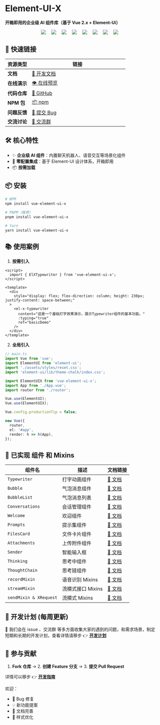 # Element-UI-X

**开箱即用的企业级 AI 组件库（基于 Vue 2.x + Element-Ui）**

<div align="center">
<img src="https://element-ui-x.com/demo/demo.png"  />&emsp;
<img src="https://element-ui-x.com/demo/demo1.png"  />&emsp;
<img src="https://element-ui-x.com/demo/demo2.png"  />&emsp;
<img src="https://element-ui-x.com/demo/demo3.png"  />&emsp;
<img src="https://element-ui-x.com/demo/demo4.png"  />&emsp;
<img src="https://element-ui-x.com/demo/demo5.png"  />&emsp;
<img src="https://element-ui-x.com/demo/demo6.png"  />&emsp;
<img src="https://element-ui-x.com/demo/demo7.png"  />&emsp;

</div>

## 📢 快速链接

| 资源类型     | <div style="width: 300px;" >链接</div>                         |
| ------------ | -------------------------------------------------------------- |
| **文档**     | [📖 开发文档](https://element-ui-x.com/)                       |
| **在线演示** | [👁️ 在线预览](https://demo.element-ui-x.com)                   |
| **代码仓库** | [🐙 GitHub](https://github.com/worryzyy/element-ui-x)          |
| **NPM 包**   | [📦 npm](https://www.npmjs.com/package/vue-element-ui-x)       |
| **问题反馈** | [🐛 提交 Bug](https://github.com/worryzyy/element-ui-x/issues) |
| **交流讨论** | [🐒 交流群]()                                                  |

## 🛠️ 核心特性

- ✨ **企业级 AI 组件**：内置聊天机器人、语音交互等场景化组件
- 🚀 **零配置集成**：基于 Element-UI 设计体系，开箱即用
- 📦 **按需加载**

## 📦 安装

```bash
# NPM
npm install vue-element-ui-x

# PNPM（推荐）
pnpm install vue-element-ui-x

# Yarn
yarn install vue-element-ui-x

```

## 📚 使用案例

1. **按需引入**

```vue
<script>
  import { ElXTypewriter } from 'vue-element-ui-x';
</script>

<template>
  <div
    style="display: flex; flex-direction: column; height: 230px; justify-content: space-between;"
  >
    <el-x-typewriter
      content="这是一个基础打字效果演示，展示Typewriter组件的基本功能。"
      :typing="true"
      ref="basicDemo"
    />
  </div>
</template>
```

2. **全局引入**

```ts
// main.ts
import Vue from 'vue';
import ElementUI from 'element-ui';
import './assets/styles/reset.css';
import 'element-ui/lib/theme-chalk/index.css';

import ElementUIX from 'vue-element-ui-x';
import App from './App.vue';
import router from './router';

Vue.use(ElementUI);
Vue.use(ElementUIX);

Vue.config.productionTip = false;

new Vue({
  router,
  el: '#app',
  render: h => h(App),
});
```

## 🌟 已实现 组件 和 Mixins

| 组件名                 | 描述              | 文档链接                                                          |
| ---------------------- | ----------------- | ----------------------------------------------------------------- |
| `Typewriter`           | 打字动画组件      | [📄 文档](https://element-ui-x.com/components/typewriter.html)    |
| `Bubble`               | 气泡消息组件      | [📄 文档](https://element-ui-x.com/components/bubble.html)        |
| `BubbleList`           | 气泡消息列表      | [📄 文档](https://element-ui-x.com/components/bubbleList.html)    |
| `Conversations`        | 会话管理组件      | [📄 文档](https://element-ui-x.com/components/conversations.html) |
| `Welcome`              | 欢迎组件          | [📄 文档](https://element-ui-x.com/components/welcome.html)       |
| `Prompts `             | 提示集组件        | [📄 文档](https://element-ui-x.com/components/prompts.html)       |
| `FilesCard`            | 文件卡片组件      | [📄 文档](https://element-ui-x.com/components/filesCard.html)     |
| `Attachments`          | 上传附件组件      | [📄 文档](https://element-ui-x.com/components/attachments.html)   |
| `Sender`               | 智能输入框        | [📄 文档](https://element-ui-x.com/components/sender.html)        |
| `Thinking`             | 思考中组件        | [📄 文档](https://element-ui-x.com/components/thinking.html)      |
| `ThoughtChain`         | 思考链组件        | [📄 文档](https://element-ui-x.com/components/thoughtChain.html)  |
| `recordMixin`          | 语音识别 Mixins   | [📄 文档](https://element-ui-x.com/components/record-mixins.html) |
| `streamMixin`          | 流模式接口 Mixins | [📄 文档](https://element-ui-x.com/components/stream-mixins.html) |
| `sendMixin & XRequest` | 流模式 Mixins     | [📄 文档](https://element-ui-x.com/components/send-mixins.html)   |

## 🎯 开发计划 (每周更新)

🎀 我们会在 issue 、交流群 等多方面收集大家的遇到的问题，和需求场景，制定短期和长期的开发计划，查看详情请移步 👉 **[开发计划](https://element-ui-x.com/roadmap.html)**

## 🤝 参与贡献

1. **Fork 仓库** → 2. **创建 Feature 分支** → 3. **提交 Pull Request**

详情可以移步 👉 **[开发指南](https://element-ui-x.com/guide/installation.html)**

欢迎：

- 🐛 Bug 修复
- 💡 新功能提案
- 📝 文档完善
- 🎨 样式优化
